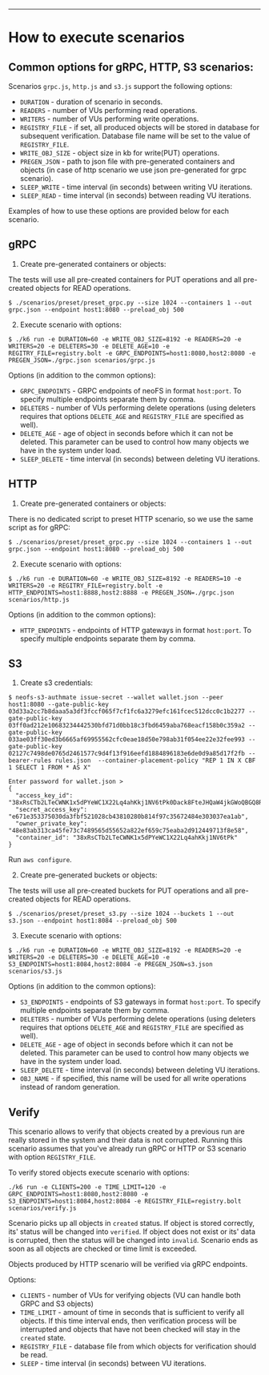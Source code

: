 ---

# How to execute scenarios

## Common options for gRPC, HTTP, S3 scenarios:

Scenarios `grpc.js`, `http.js` and `s3.js` support the following options:
  * `DURATION` - duration of scenario in seconds.
  * `READERS` - number of VUs performing read operations.
  * `WRITERS` - number of VUs performing write operations.
  * `REGISTRY_FILE` - if set, all produced objects will be stored in database for subsequent verification. Database file name will be set to the value of `REGISTRY_FILE`.
  * `WRITE_OBJ_SIZE` - object size in kb for write(PUT) operations.
  * `PREGEN_JSON` - path to json file with pre-generated containers and objects (in case of http scenario we use json pre-generated for grpc scenario).
  * `SLEEP_WRITE` - time interval (in seconds) between writing VU iterations.
  * `SLEEP_READ` - time interval (in seconds) between reading VU iterations.

Examples of how to use these options are provided below for each scenario.

## gRPC

1. Create pre-generated containers or objects:

The tests will use all pre-created containers for PUT operations and all pre-created objects for READ operations.

```shell
$ ./scenarios/preset/preset_grpc.py --size 1024 --containers 1 --out grpc.json --endpoint host1:8080 --preload_obj 500
```

2. Execute scenario with options:

```shell
$ ./k6 run -e DURATION=60 -e WRITE_OBJ_SIZE=8192 -e READERS=20 -e WRITERS=20 -e DELETERS=30 -e DELETE_AGE=10 -e REGITRY_FILE=registry.bolt -e GRPC_ENDPOINTS=host1:8080,host2:8080 -e PREGEN_JSON=./grpc.json scenarios/grpc.js
```

Options (in addition to the common options):
  * `GRPC_ENDPOINTS` - GRPC endpoints of neoFS in format `host:port`. To specify multiple endpoints separate them by comma.
  * `DELETERS` - number of VUs performing delete operations (using deleters requires that options `DELETE_AGE` and `REGISTRY_FILE` are specified as well).
  * `DELETE_AGE` - age of object in seconds before which it can not be deleted. This parameter can be used to control how many objects we have in the system under load.
  * `SLEEP_DELETE` - time interval (in seconds) between deleting VU iterations.

## HTTP

1. Create pre-generated containers or objects:

There is no dedicated script to preset HTTP scenario, so we use the same script as for gRPC:
```shell
$ ./scenarios/preset/preset_grpc.py --size 1024 --containers 1 --out grpc.json --endpoint host1:8080 --preload_obj 500
```

2. Execute scenario with options:

```shell
$ ./k6 run -e DURATION=60 -e WRITE_OBJ_SIZE=8192 -e READERS=10 -e WRITERS=20 -e REGITRY_FILE=registry.bolt -e HTTP_ENDPOINTS=host1:8888,host2:8888 -e PREGEN_JSON=./grpc.json scenarios/http.js
```

Options (in addition to the common options):
  * `HTTP_ENDPOINTS` - endpoints of HTTP gateways in format `host:port`. To specify multiple endpoints separate them by comma.

## S3

1. Create s3 credentials:

```shell
$ neofs-s3-authmate issue-secret --wallet wallet.json --peer host1:8080 --gate-public-key 03d33a2cc7b8daaa5a3df3fccf065f7cf1fc6a3279efc161fcec512dcc0c1b2277 --gate-public-key 03ff0ad212e10683234442530bfd71d0bb18c3fbd6459aba768eacf158b0c359a2 --gate-public-key 033ae03ff30ed3b6665af69955562cfc0eae18d50e798ab31f054ee22e32fee993 --gate-public-key 02127c7498de0765d2461577c9d4f13f916eefd1884896183e6de0d9a85d17f2fb --bearer-rules rules.json  --container-placement-policy "REP 1 IN X CBF 1 SELECT 1 FROM * AS X"

Enter password for wallet.json > 
{
  "access_key_id": "38xRsCTb2LTeCWNK1x5dPYeWC1X22Lq4ahKkj1NV6tPk0Dack8FteJHQaW4jkGWoQBGQ8R8UW6CdoAr7oiwS7fFQb",
  "secret_access_key": "e671e353375030da3fbf521028cb43810280b814f97c35672484e303037ea1ab",
  "owner_private_key": "48e83ab313ca45fe73c7489565d55652a822ef659c75eaba2d912449713f8e58",
  "container_id": "38xRsCTb2LTeCWNK1x5dPYeWC1X22Lq4ahKkj1NV6tPk"
}
```

Run `aws configure`.

2. Create pre-generated buckets or objects:

The tests will use all pre-created buckets for PUT operations and all pre-created objects for READ operations.

```shell
$ ./scenarios/preset/preset_s3.py --size 1024 --buckets 1 --out s3.json --endpoint host1:8084 --preload_obj 500
```

3. Execute scenario with options:

```shell
$ ./k6 run -e DURATION=60 -e WRITE_OBJ_SIZE=8192 -e READERS=20 -e WRITERS=20 -e DELETERS=30 -e DELETE_AGE=10 -e S3_ENDPOINTS=host1:8084,host2:8084 -e PREGEN_JSON=s3.json scenarios/s3.js
```

Options (in addition to the common options):
  * `S3_ENDPOINTS` - endpoints of S3 gateways in format `host:port`. To specify multiple endpoints separate them by comma.
  * `DELETERS` - number of VUs performing delete operations (using deleters requires that options `DELETE_AGE` and `REGISTRY_FILE` are specified as well).
  * `DELETE_AGE` - age of object in seconds before which it can not be deleted. This parameter can be used to control how many objects we have in the system under load.
  * `SLEEP_DELETE` - time interval (in seconds) between deleting VU iterations.
  * `OBJ_NAME` - if specified, this name will be used for all write operations instead of random generation.

## Verify

This scenario allows to verify that objects created by a previous run are really stored in the system and their data is not corrupted. Running this scenario assumes that you've already run gRPC or HTTP or S3 scenario with option `REGISTRY_FILE`.

To verify stored objects execute scenario with options:

```
./k6 run -e CLIENTS=200 -e TIME_LIMIT=120 -e GRPC_ENDPOINTS=host1:8080,host2:8080 -e S3_ENDPOINTS=host1:8084,host2:8084 -e REGISTRY_FILE=registry.bolt scenarios/verify.js
```

Scenario picks up all objects in `created` status. If object is stored correctly, its' status will be changed into `verified`. If object does not exist or its' data is corrupted, then the status will be changed into `invalid`.
Scenario ends as soon as all objects are checked or time limit is exceeded.

Objects produced by HTTP scenario will be verified via gRPC endpoints.

Options:
  * `CLIENTS` - number of VUs for verifying objects (VU can handle both GRPC and S3 objects)
  * `TIME_LIMIT` - amount of time in seconds that is sufficient to verify all objects. If this time interval ends, then verification process will be interrupted and objects that have not been checked will stay in the `created` state.
  * `REGISTRY_FILE` - database file from which objects for verification should be read.
  * `SLEEP` - time interval (in seconds) between VU iterations.
